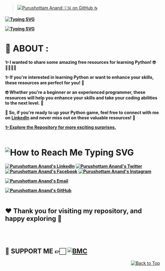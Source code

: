 > [![Purushottam Anand 🇮🇳 on GitHub ☕](https://github.com/creativepuru.png?size=100)](https://github.com/creativepuru "Purushottam Anand 🇮🇳 on GitHub ☕")

<b>

<p align="left">
<a href="https://github.com/creativepuru">
<img src="https://readme-typing-svg.demolab.com?font=Calibri&size=28&duration=1000&pause=100&multiline=true&width=500&height=100&lines=🐍+Python+Basics;👋🏻+Hi+I+am+Purushottam+👨‍💻" alt="Typing SVG" />
</a>
</p>

<a href="https://github.com/creativepuru">
<img src="https://readme-typing-svg.demolab.com?font=Calibri&size=28&duration=1000&pause=1000&multiline=true&width=500&height=100&lines=📚+This+is+my+very+first+Github+Repository;🚀+I+am+creating+this+Repository+on+April+11+2023" alt="Typing SVG" />
</a>

# 🔰 ABOUT :
✨ I wanted to share some amazing free resources for learning Python! 🤓👨‍🎓👩‍🎓

✨ If you're interested in learning Python or want to enhance your skills, these resources are perfect for you! 🚀

🤓 Whether you're a beginner or an experienced programmer, these resources will help you enhance your skills and take your coding abilities to the next level. 💪

💪 So, if you're ready to up your Python game, feel free to connect with me on <a href="https://www.linkedin.com/in/creativepuru/">LinkedIn</a> and never miss out on these valuable resources! 🚀

<a href="https://github.com/creativepuru?tab=repositories">✨ Explore the Repository for more exciting surprises.</a>
<br> </br>

<h1> <img src="https://readme-typing-svg.demolab.com?font=Calibri&size=28&duration=2000&pause=1000&multiline=true&width=600&height=40&lines=📲+How+to+reach+me+-+Social+Links+💻+" alt="How to Reach Me Typing SVG" /> </h1>

[![Purushottam Anand's LinkedIn](https://img.shields.io/badge/-Linkedin-blue?style=flat-round&logo=linkedin)](https://openinapp.co/linkedinpuru "Purushottam Anand's LinkedIn Profile")    <!-- LinkedIn -->
[![Purushottam Anand's Twitter](https://img.shields.io/badge/-Twitter-white?style=flat-round&logo=twitter)](https://openinapp.co/twitterpuru "Purushottam Anand's Twitter Handle")               <!-- Twitter -->
[![Purushottam Anand's Facebook](https://img.shields.io/badge/-Facebook-white?style=flat-round&logo=facebook)](https://openinapp.co/fbpuru "Purushottam Anand's Facebook Profile")             <!-- Facebook -->
[![Purushottam Anand's Instagram](https://img.shields.io/badge/-Instagram-white?style=flat-round&logo=instagram)](https://openinapp.co/instapuru "Purushottam Anand's Instagram Profile")            <!-- Instagram -->

[![Purushottam Anand's Email](https://img.shields.io/badge/Gmail-use%20Desktop%20/%20Laptop%20to%20open%20Gmail-blue?style=social&logo=gmail)](https://openinapp.co/gmailpuru "Gmail - use Desktop / Laptop to open Gmail")

[![Purushottam Anand's GitHub](https://img.shields.io/badge/GitHub-❤️%20Sponsor%20me%20on%20GitHub-gr?style=for-the-badge&logo=github)](https://openinapp.co/githubpuru "Purushottam Anand's GitHub Page")
<br> </br>

## ❤️ Thank you for visiting my repository, and happy exploring 🤗
<br> </br>

## 🤝 SUPPORT ME 👉🏻 [![BMC](https://img.shields.io/badge/Buy%20Me%20a%20Coffee%20☕-%23FFDD00.svg?&style=for-the-badge&logo=buy-me-a-coffee&logoColor=black)](https://www.buymeacoffee.com/creativepuru)

</b>

<p align="right">
<a href="#top">
<img src="https://img.shields.io/static/v1?label&message=Back+to+Top&color=red&style=for-the-badge&logo" alt="Back to Top" /> </a> </p>
